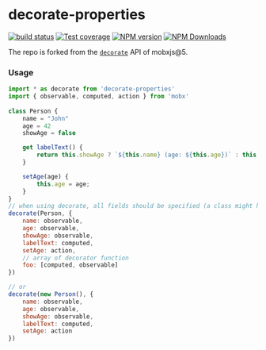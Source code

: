 # decorate-properties

[![build status](https://img.shields.io/travis/imcuttle/decorate-properties/master.svg?style=flat-square)](https://travis-ci.org/imcuttle/decorate-properties)
[![Test coverage](https://img.shields.io/codecov/c/github/imcuttle/decorate-properties.svg?style=flat-square)](https://codecov.io/github/imcuttle/decorate-properties?branch=master)
[![NPM version](https://img.shields.io/npm/v/decorate-properties.svg?style=flat-square)](https://www.npmjs.com/package/decorate-properties)
[![NPM Downloads](https://img.shields.io/npm/dm/decorate-properties.svg?style=flat-square&maxAge=43200)](https://www.npmjs.com/package/decorate-properties)

The repo is forked from the [`decorate`](https://mobx.js.org/refguide/modifiers.html) API of mobxjs@5.

### Usage

```javascript
import * as decorate from 'decorate-properties' 
import { observable, computed, action } from 'mobx'
 
class Person {
    name = "John"
    age = 42
    showAge = false

    get labelText() {
        return this.showAge ? `${this.name} (age: ${this.age})` : this.name;
    }

    setAge(age) {
        this.age = age;
    }
}
// when using decorate, all fields should be specified (a class might have many more non-observable internal fields after all)
decorate(Person, {
    name: observable,
    age: observable,
    showAge: observable,
    labelText: computed,
    setAge: action,
    // array of decorator function
    foo: [computed, observable]
})

// or
decorate(new Person(), {
    name: observable,
    age: observable,
    showAge: observable,
    labelText: computed,
    setAge: action
})
```
